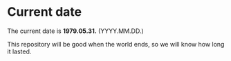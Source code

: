 # Current date

The current date is **1979.05.31.** (YYYY.MM.DD.)

This repository will be good when the world ends, so we will know how long it lasted.